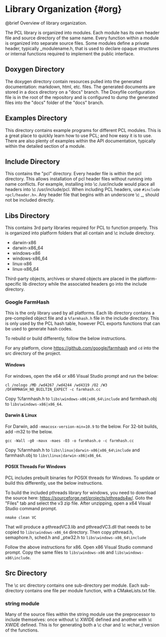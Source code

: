 # Library Organization {#org}
@brief Overview of library organization.

The PCL library is organized into modules. Each module has its own header file and source directory 
of the same name. Every function within a module is organized into separate source files. Some
modules define a private header, typically _modulename.h, that is used to declare opaque 
structures or internal functions required to implement the public interface. 

## Doxygen Directory
The doxygen directory contain resources pulled into the generated documentation: markdown, html, 
etc. files. The generated documents are stored in a docs directory on a "docs" branch. The
Doxyfile configuration file is in the root of the repository and is configured to dump the
generated files into the "docs" folder of the "docs" branch.

## Examples Directory
This directory contains example programs for different PCL modules. This is a great place to 
quickly learn how to use PCL; and how easy it is to use. There are also plenty of examples
within the API documentation, typically within the detailed section of a module.

## Include Directory
This contains the "pcl" directory. Every header file is within the pcl directory. This allows
installation of pcl header files without running into name conflicts. For
example, installing into \c /usr/include would place all headers into \c /usr/include/pcl.
When including PCL headers, use `#include <pcl/header.h>`. Any header file that begins with
an underscore \c _, should not be included directly.

## Libs Directory
This contains 3rd party libraries required for PCL to function properly. This is organized
into platform folders that all contain and \c include directory. 

  * darwin-x86
  * darwin-x86_64
  * windows-x86  
  * windows-x86_64
  * linux-x86
  * linux-x86_64

Third-party objects, archives or shared objects are placed in the platform-specific lib directory
while the associated headers go into the include directory.  

### Google FarmHash
This is the only library used by all platforms. Each lib directory contains a pre-compiled object
file and a `%farmhash.h` file in the include directory. This is only used by the PCL hash table,
however PCL exports functions that can be used to generate hash codes.

To rebuild or build differently, follow the below instructions.

For any platform, clone https://github.com/google/farmhash and `cd` into the src directory of
the project.

#### Windows
For windows, open the x64 or x86 Visual Studio prompt and run the below:
```
cl /nologo /MD /wd4267 /wd4244 /wd4319 /O2 /W3 /DFARMHASH_NO_BUILTIN_EXPECT -c farmhash.cc
```

Copy %farmhash.h to `libs\windows-x86|x86_64\include` and farmhash.obj to
`libs\windows-x86|x86_64`.

#### Darwin & Linux
For Darwin, add `-mmacosx-version-min=10.9` to the below. For 32-bit builds, add -m32 to the below.

```
gcc -Wall -g0 -mavx -maes -O3 -o farmhash.o -c farmhash.cc
```

Copy %farmhash.h to `libs\linux|darwin-x86|x86_64\include` and farmhash.obj to
`libs\linux|darwin-x86|x86_64`.

#### POSIX Threads For Windows
PCL includes prebuilt binaries for POSIX threads for Windows. To update or build this
differently, use the below instructions.

To build the included pthreads library for windows, you need to download the source here:
https://sourceforge.net/projects/pthreads4w/. Goto the "Files" tab and select the v3 zip
file. After unzipping, open a x64 Visual Studio command prompt.
```
nmake clean VC
```

That will produce a pthreadVC3.lib and pthreadVC3.dll that needs to be copied to
`libs\windows-x86_64` directory. Then copy pthread.h, semaphore.h, sched.h and _ptw32.h
to `libs\windows-x86_64\include`

Follow the above instructions for x86. Open x86 Visual Studio command prompt. Copy the same
files to `libs\windows-x86` and `libs\windows-x86\include`.

## Src Directory
The \c src directory contains one sub-directory per module. Each sub-directory contains one file 
per module function, with a CMakeLists.txt file.

### string module
Many of the source files within the string module use the preprocessor to include themselves:
once without \c XWIDE defined and another with \c XWIDE defined. This is for generating both
a \c char and \c wchar_t version of the functions. 
